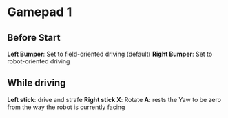 # Gamepad 1

## Before Start

**Left Bumper**: Set to field-oriented driving (default)
**Right Bumper**: Set to robot-oriented driving

## While driving

**Left stick**: drive and strafe
**Right stick X**: Rotate 
**A**: rests the Yaw to be zero from the way the robot is currently facing
